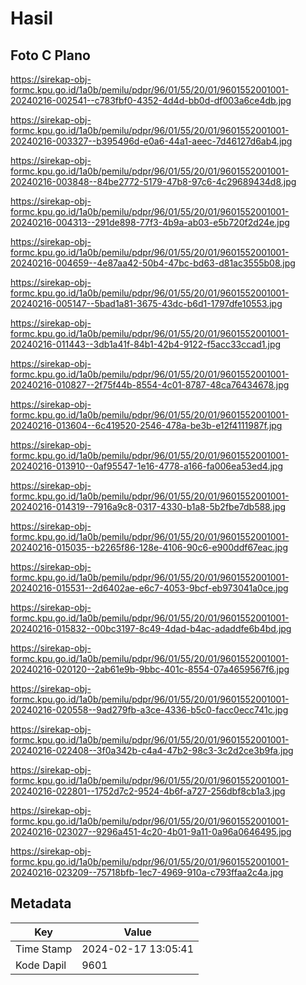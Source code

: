 # Hasil

## Foto C Plano

https://sirekap-obj-formc.kpu.go.id/1a0b/pemilu/pdpr/96/01/55/20/01/9601552001001-20240216-002541--c783fbf0-4352-4d4d-bb0d-df003a6ce4db.jpg

https://sirekap-obj-formc.kpu.go.id/1a0b/pemilu/pdpr/96/01/55/20/01/9601552001001-20240216-003327--b395496d-e0a6-44a1-aeec-7d46127d6ab4.jpg

https://sirekap-obj-formc.kpu.go.id/1a0b/pemilu/pdpr/96/01/55/20/01/9601552001001-20240216-003848--84be2772-5179-47b8-97c6-4c29689434d8.jpg

https://sirekap-obj-formc.kpu.go.id/1a0b/pemilu/pdpr/96/01/55/20/01/9601552001001-20240216-004313--291de898-77f3-4b9a-ab03-e5b720f2d24e.jpg

https://sirekap-obj-formc.kpu.go.id/1a0b/pemilu/pdpr/96/01/55/20/01/9601552001001-20240216-004659--4e87aa42-50b4-47bc-bd63-d81ac3555b08.jpg

https://sirekap-obj-formc.kpu.go.id/1a0b/pemilu/pdpr/96/01/55/20/01/9601552001001-20240216-005147--5bad1a81-3675-43dc-b6d1-1797dfe10553.jpg

https://sirekap-obj-formc.kpu.go.id/1a0b/pemilu/pdpr/96/01/55/20/01/9601552001001-20240216-011443--3db1a41f-84b1-42b4-9122-f5acc33ccad1.jpg

https://sirekap-obj-formc.kpu.go.id/1a0b/pemilu/pdpr/96/01/55/20/01/9601552001001-20240216-010827--2f75f44b-8554-4c01-8787-48ca76434678.jpg

https://sirekap-obj-formc.kpu.go.id/1a0b/pemilu/pdpr/96/01/55/20/01/9601552001001-20240216-013604--6c419520-2546-478a-be3b-e12f4111987f.jpg

https://sirekap-obj-formc.kpu.go.id/1a0b/pemilu/pdpr/96/01/55/20/01/9601552001001-20240216-013910--0af95547-1e16-4778-a166-fa006ea53ed4.jpg

https://sirekap-obj-formc.kpu.go.id/1a0b/pemilu/pdpr/96/01/55/20/01/9601552001001-20240216-014319--7916a9c8-0317-4330-b1a8-5b2fbe7db588.jpg

https://sirekap-obj-formc.kpu.go.id/1a0b/pemilu/pdpr/96/01/55/20/01/9601552001001-20240216-015035--b2265f86-128e-4106-90c6-e900ddf67eac.jpg

https://sirekap-obj-formc.kpu.go.id/1a0b/pemilu/pdpr/96/01/55/20/01/9601552001001-20240216-015531--2d6402ae-e6c7-4053-9bcf-eb973041a0ce.jpg

https://sirekap-obj-formc.kpu.go.id/1a0b/pemilu/pdpr/96/01/55/20/01/9601552001001-20240216-015832--00bc3197-8c49-4dad-b4ac-adaddfe6b4bd.jpg

https://sirekap-obj-formc.kpu.go.id/1a0b/pemilu/pdpr/96/01/55/20/01/9601552001001-20240216-020120--2ab61e9b-9bbc-401c-8554-07a4659567f6.jpg

https://sirekap-obj-formc.kpu.go.id/1a0b/pemilu/pdpr/96/01/55/20/01/9601552001001-20240216-020558--9ad279fb-a3ce-4336-b5c0-facc0ecc741c.jpg

https://sirekap-obj-formc.kpu.go.id/1a0b/pemilu/pdpr/96/01/55/20/01/9601552001001-20240216-022408--3f0a342b-c4a4-47b2-98c3-3c2d2ce3b9fa.jpg

https://sirekap-obj-formc.kpu.go.id/1a0b/pemilu/pdpr/96/01/55/20/01/9601552001001-20240216-022801--1752d7c2-9524-4b6f-a727-256dbf8cb1a3.jpg

https://sirekap-obj-formc.kpu.go.id/1a0b/pemilu/pdpr/96/01/55/20/01/9601552001001-20240216-023027--9296a451-4c20-4b01-9a11-0a96a0646495.jpg

https://sirekap-obj-formc.kpu.go.id/1a0b/pemilu/pdpr/96/01/55/20/01/9601552001001-20240216-023209--75718bfb-1ec7-4969-910a-c793ffaa2c4a.jpg


## Metadata

| Key        | Value               |
| ---------- | ------------------- |
| Time Stamp | 2024-02-17 13:05:41 |
| Kode Dapil | 9601                |



